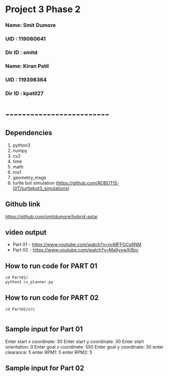 # Project 3 Phase 2

### Name:    Smit Dumore
### UID :    119080641
### Dir ID : smitd

### Name:    Kiran Patil
### UID :    119398364
### Dir ID : kpatil27
# -------------------------

## Dependencies
1. python3
2. numpy
3. cv2
4. time
5. math
6. ros1
7. geometry_msgs
8. turtle bot simulation (https://github.com/ROBOTIS-GIT/turtlebot3_simulations) 

## Github link
https://github.com/smitdumore/hybrid-astar

## video output
- Part 01 - https://www.youtube.com/watch?v=nvMFFGCs6NM
- Part 02 - https://www.youtube.com/watch?v=Ma9yxwXi9zc

## How to run code for PART 01
```
cd Part01/
python3 cv_planner.py
```

## How to run code for PART 02
```
cd Part02/src


```

## Sample input for Part 01

Enter start x coordinate: 30
Enter start y coordinate: 30
Enter start orientation: 0
Enter goal x coordinate: 550
Enter goal y coordinate: 30
enter clearance: 5
enter RPM1: 5
enter RPM2: 5

## Sample input for Part 02